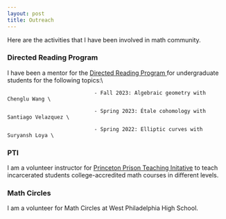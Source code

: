 ```yaml
---
layout: post
title: Outreach
---
```

<p style="text-align: left">
Here are the activities that I have been involved in math community.
</p>

### Directed Reading Program

<p> I have been a mentor for the <a href = "https://web.sas.upenn.edu/math-drp/"> Directed Reading Program </a> for undergraduate students for the following topics:\ 
  
                                - Fall 2023: Algebraic geometry with Chenglu Wang \
  
                                - Spring 2023: Étale cohomology with Santiago Velazquez \
                                
                                - Spring 2022: Elliptic curves with Suryansh Loya \
</p>

### PTI
I am a volunteer instructor for <a href = "https://dof.princeton.edu/faculty-retiree-handbook/teaching-opportunities/prison-teaching-initiative">Princeton Prison Teaching Initative</a> to teach incarcerated students college-accredited math courses in different levels.  


### Math Circles

I am a volunteer for Math Circles at West Philadelphia High School.






